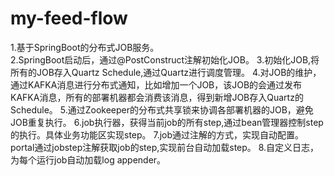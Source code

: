 # my-feed-flow
1.基于SpringBoot的分布式JOB服务。</br>
2.SpringBoot启动后，通过@PostConstruct注解初始化JOB。
3.初始化JOB,将所有的JOB存入Quartz Schedule,通过Quartz进行调度管理。
4.对JOB的维护，通过KAFKA消息进行分布式通知，比如增加一个JOB，该JOB的会通过发布KAFKA消息，所有的部署机器都会消费该消息，得到新增JOB存入Quartz的Schedule。
5.通过Zookeeper的分布式共享锁来协调各部署机器的JOB，避免JOB重复执行。
6.job执行器，获得当前job的所有step,通过bean管理器控制step的执行。具体业务功能区实现step。
7.job通过注解的方式，实现自动配置。portal通过jobstep注解获取job的step,实现前台自动加载step。
8.自定义日志，为每个运行job自动加载log appender。
